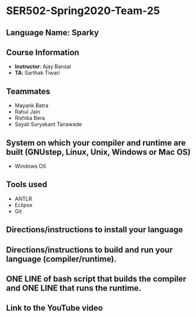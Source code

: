 # SER502-Spring2020-Team-25

## Language Name: Sparky

## Course Information
- **Instructor**: Ajay Bansal
- **TA**: Sarthak Tiwari

## Teammates
- Mayank Batra
- Rahul Jain
- Rishika Bera
- Sayali Suryakant Tanawade

## System on which your compiler and runtime are built (GNUstep, Linux, Unix, Windows or Mac OS)
- Windows OS

## Tools used
- ANTLR
- Eclipse
- Git

## Directions/instructions to install your language
## Directions/instructions to build and run your language (compiler/runtime).
## ONE LINE of bash script that builds the compiler and ONE LINE that runs the runtime.
## Link to the YouTube video
